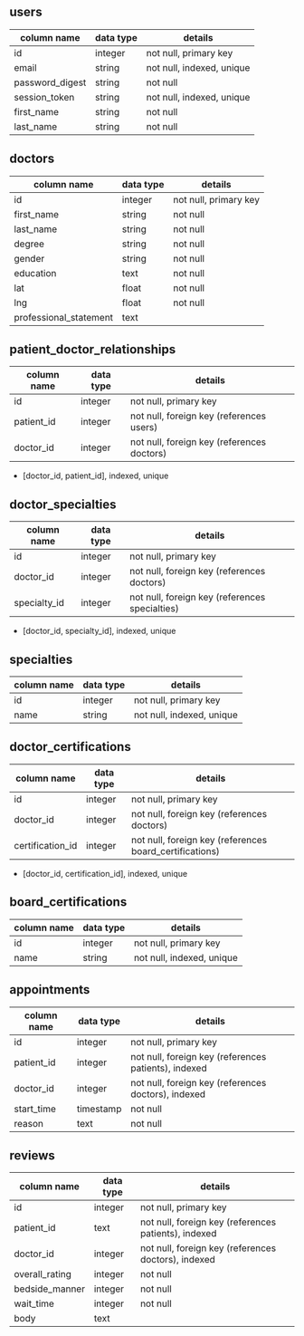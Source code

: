 ## users
column name     | data type | details
----------------|-----------|-----------------------
id              | integer   | not null, primary key
email           | string    | not null, indexed, unique
password_digest | string    | not null
session_token   | string    | not null, indexed, unique
first_name      | string    | not null
last_name       | string    | not null

## doctors
column name            | data type  | details
-----------------------|------------|-----------------
id                     | integer    | not null, primary key
first_name             | string     | not null
last_name              | string     | not null
degree                 | string     | not null
gender                 | string     | not null
education              | text       | not null
lat                    | float      | not null
lng                    | float      | not null
professional_statement | text       |

## patient_doctor_relationships
column name  | data type | details
-------------|-----------|------------------
id           | integer   | not null, primary key
patient_id   | integer   | not null, foreign key (references users)
doctor_id    | integer   | not null, foreign key (references doctors)
- [doctor_id, patient_id], indexed, unique

## doctor_specialties
column name      | data type | details
-----------------|-----------|------------------
id               | integer   | not null, primary key
doctor_id        | integer   | not null, foreign key (references doctors)
specialty_id     | integer   | not null, foreign key (references specialties)
- [doctor_id, specialty_id], indexed, unique

## specialties
column name  | data type | details
-------------|-----------|------------------
id           | integer   | not null, primary key
name         | string    | not null, indexed, unique

## doctor_certifications
column name      | data type | details
-----------------|-----------|------------------
id               | integer   | not null, primary key
doctor_id        | integer   | not null, foreign key (references doctors)
certification_id | integer   | not null, foreign key (references board_certifications)
- [doctor_id, certification_id], indexed, unique

## board_certifications
column name | data type | details
------------|-----------|------------------
id          | integer   | not null, primary key
name        | string    | not null, indexed, unique

## appointments
column name         | data type | details
--------------------|-----------|-----------------------
id                  | integer   | not null, primary key
patient_id          | integer   | not null, foreign key (references patients), indexed
doctor_id           | integer   | not null, foreign key (references doctors), indexed
start_time          | timestamp | not null
reason              | text      | not null

## reviews
column name    | data type | details
---------------|-----------|-----------------------
id             | integer   | not null, primary key
patient_id     | text      | not null, foreign key (references patients), indexed
doctor_id      | integer   | not null, foreign key (references doctors), indexed
overall_rating | integer   | not null
bedside_manner | integer   | not null
wait_time      | integer   | not null
body           | text      |
